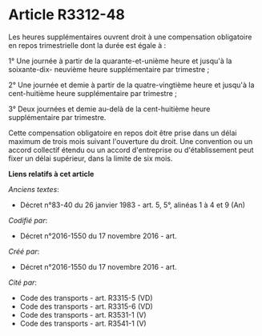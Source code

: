 # Article R3312-48

Les heures supplémentaires ouvrent droit à une compensation obligatoire en repos trimestrielle dont la durée est égale à :

1° Une journée à partir de la quarante-et-unième heure et jusqu'à la soixante-dix- neuvième heure supplémentaire par
trimestre ;

2° Une journée et demie à partir de la quatre-vingtième heure et jusqu'à la cent-huitième heure supplémentaire par
trimestre ;

3° Deux journées et demie au-delà de la cent-huitième heure supplémentaire par trimestre.

Cette compensation obligatoire en repos doit être prise dans un délai maximum de trois mois suivant l'ouverture du droit. Une
convention ou un accord collectif étendu ou un accord d'entreprise ou d'établissement peut fixer un délai supérieur, dans la
limite de six mois.

**Liens relatifs à cet article**

_Anciens textes_:

  - Décret n°83-40 du 26 janvier 1983 - art. 5, 5°, alinéas 1 à 4 et 9  (An)

_Codifié par_:

  - Décret n°2016-1550 du 17 novembre 2016 - art.

_Créé par_:

  - Décret n°2016-1550 du 17 novembre 2016 - art.

_Cité par_:

  - Code des transports - art. R3315-5 (VD)
  - Code des transports - art. R3315-6 (VD)
  - Code des transports - art. R3531-1 (V)
  - Code des transports - art. R3541-1 (V)

